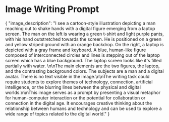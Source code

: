 # Image Writing Prompt

{
  "image_description": "I see a cartoon-style illustration depicting a man reaching out to shake hands with a digital figure emerging from a laptop screen. The man on the left is wearing a green t-shirt and light purple pants, with his hand outstretched towards the screen. He is positioned on a green and yellow striped ground with an orange backdrop. On the right, a laptop is depicted with a gray frame and keyboard. A blue, human-like figure composed of interconnected circles and lines is stepping out of the laptop screen which has a blue background. The laptop screen looks like it's filled partially with water. \n\nThe main elements are the two figures, the laptop, and the contrasting background colors. The subjects are a man and a digital avatar. There is no text visible in the image.\n\nThe writing task could require students to explore themes of technology, connection, artificial intelligence, or the blurring lines between the physical and digital worlds.\n\nThis image serves as a prompt by presenting a visual metaphor for human-computer interaction or the potential for collaboration or connection in the digital age. It encourages creative thinking about the relationship between humans and technology and can be used to explore a wide range of topics related to the digital world."
}